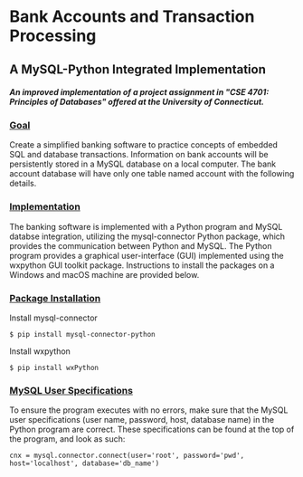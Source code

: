 # Bank Accounts and Transaction Processing
## A MySQL-Python Integrated Implementation

<i><h4>An improved implementation of a project assignment in "CSE 4701: Principles of Databases" offered at the University of Connecticut.</h4></i>

### <u>Goal</u>
Create a simplified banking software to practice concepts of embedded SQL and database transactions. Information on bank accounts will be persistently stored in a MySQL database on a local computer. The bank account database will have only one table named account with the following details.

### <u>Implementation</u>
The banking software is implemented with a Python program and MySQL databse integration, utilizing the mysql-connector Python package, which provides the communication between Python and MySQL. The Python program provides a graphical user-interface (GUI) implemented using the wxpython GUI toolkit package. Instructions to install the packages on a Windows and macOS machine are provided below.


### <u>Package Installation</u>
Install mysql-connector

    $ pip install mysql-connector-python

Install wxpython

    $ pip install wxPython

### <u>MySQL User Specifications</u>
To ensure the program executes with no errors, make sure that the MySQL user specifications (user name, password, host, database name) in the Python program are correct. These specifications can be found at the top of the program, and look as such:

    cnx = mysql.connector.connect(user='root', password='pwd', host='localhost', database='db_name')